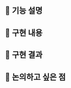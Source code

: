 ## 📌 기능 설명
<!-- 기능을 대략적으로 설명해주세요 -->
<!-- ex)
- [x] 디테일 페이지 마크업 
- [x] 헤더 컴포넌트 구현 
-->

## 📌 구현 내용
<!-- 실제 구현 내용을 디테일하게 작성해 주세요 -->

<!-- ex)
- 피그마에 디자인된 사항으로 마크업을 구현했습니다.
- 헤더 컴포넌트에 필요한 이벤트를 hook으로 구현했습니다. 
-->

## 📌 구현 결과
<!-- 구현 결과를 확인할 수 있는 방법 혹은 이미지를 첨부해주세요. -->

## 📌 논의하고 싶은 점
<!-- 논의하고 싶은 점이 있다면 적어주세요 -->
<!-- ex)
react-query 를 사용할 때 별도의 hook으로 만들어서 사용하시나요?
저는 별도로 사용하지 않는데 어떻게 하는게 좋을까요? 
-->
